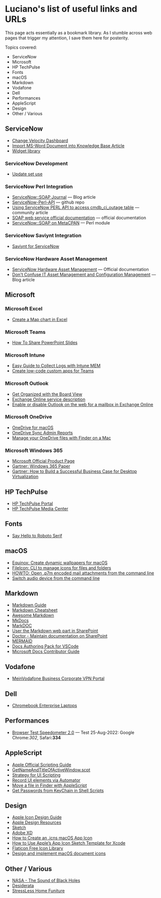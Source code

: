 # Luciano's list of useful links and URLs

This page acts essentially as a bookmark library.  As I stumble across web pages that trigger my attention, I save them here for posterity.

Topics covered:

* ServiceNow
* Microsoft
* HP TechPulse
* Fonts
* macOS
* Markdown
* Vodafone
* Dell
* Performances
* AppleScript
* Design
* Other / Various

## ServiceNow

* [Change Velocity Dashboard](https://accoprod.service-now.com/$pa_dashboard.do?sysparm_dashboard=dfd7ec1149d35010f877ebaecda567c0&sysparm_tab=37d7ec5149d35010f877ebaecda5676e&sysparm_cancelable=true&sysparm_editable=false&sysparm_active_panel=false)
* [Import MS-Word Document into Knowledge Base Article](https://docs.servicenow.com/bundle/rome-servicenow-platform/page/product/knowledge-management/task/import-word-platform.html)
* [Widget library](https://docs.servicenow.com/bundle/sandiego-servicenow-platform/page/build/service-portal/concept/widget-showcase.html)

### ServiceNow Development

* [Update set use](https://docs.servicenow.com/bundle/rome-application-development/page/build/system-update-sets/concept/update-set-procedures.html)

### ServiceNow Perl Integration

* [ServiceNow::SOAP Journal](https://servicenowsoap.wordpress.com/category/perl/) &mdash; Blog article
* [ServiceNow-Perl-API](https://github.com/koukakaijin/ServiceNow-Perl-API) &mdash; github repo
* [Using ServiceNow PERL API to access cmdb_ci_outage table](https://community.servicenow.com/community?id=community_question&sys_id=790287e9db98dbc01dcaf3231f96197c) &mdash; community article
* [SOAP web service official documentation](https://docs.servicenow.com/bundle/sandiego-application-development/page/integrate/inbound-rest/concept/c_RESTAPI.html) &mdash; official documentation
* [ServiceNow::SOAP on MetaCPAN](https://metacpan.org/pod/ServiceNow::SOAP) &mdash; Perl module

### ServiceNow Saviynt Integration

* [Saviynt for ServiceNow](https://saviynt.com/integrations/servicenow/)

### ServiceNow Hardware Asset Management

* [ServiceNow Hardware Asset Management](https://docs.servicenow.com/bundle/sandiego-it-asset-management/page/product/hardware-asset-management/reference/ham-landing-page.html) &mdash; Official documentation
* [Don't Confuse IT Asset Management and Configuration Management](https://www.provance.com/blog/dont-confuse-it-asset-management-and-configuration-management-ever/) &mdash; Blog article

## Microsoft

### Microsoft Excel

* [Create a Map chart in Excel](https://support.microsoft.com/en-us/office/create-a-map-chart-in-excel-f2cfed55-d622-42cd-8ec9-ec8a358b593b)

### Microsoft Teams

* [How To Share PowerPoint Slides](https://support.microsoft.com/en-us/office/share-powerpoint-slides-in-a-teams-meeting-fc5a5394-2159-419c-bc59-1f64c1f4e470)

### Microsoft Intune

* [Easy Guide to Collect Logs with Intune MEM](https://www.prajwaldesai.com/collect-logs-with-intune/#:~:text=Select%20the%20Windows%2010%20Device,Windows%2010%2FWindows%2011%20device.)
* [Create low-code custom apps for Teams](https://docs.microsoft.com/en-us/microsoftteams/platform/samples/teams-low-code-solutions)

### Microsoft Outlook

* [Get Organized with the Board View](https://support.microsoft.com/en-us/office/organize-things-your-way-with-the-calendar-board-view-611ef33f-7a13-4631-a597-b5657cc19085)
* [Exchange Online service description](https://docs.microsoft.com/en-us/office365/servicedescriptions/exchange-online-service-description/exchange-online-service-description#feature-availability-across-exchange-online-standalone-plans)
* [Enable or disable Outlook on the web for a mailbox in Exchange Online](https://docs.microsoft.com/en-us/exchange/recipients-in-exchange-online/manage-user-mailboxes/enable-or-disable-outlook-web-app)

### Microsoft OneDrive

* [OneDrive for macOS](https://techcommunity.microsoft.com/t5/microsoft-onedrive-blog/microsoft-works-to-ensure-a-great-onedrive-experience-on-apple/ba-p/2400803)
* [OneDrive Sync Admin Reports](https://techcommunity.microsoft.com/t5/microsoft-onedrive-blog/announcing-public-preview-of-onedrive-sync-admin-reports/ba-p/2303407)
* [Manage your OneDrive files with Finder on a Mac](https://www.umb.edu/it/admin_systems/onedrive/finder)

### Microsoft Windows 365

* [Microsoft Official Product Page](https://www.microsoft.com/en-us/windows-365/enterprise)
* [Gartner: Windows 365 Paper](https://www.gartner.com/doc/reprints?id=1-289L5LU5&ct=211129&st=sb)
* [Gartner: How to Build a Successful Business Case for Desktop Virtualization](https://www.gartner.com/en/documents/3986305)

## HP TechPulse

* [HP TechPulse Portal](https://www.hpdaas.com/)
* [HP TechPulse Media Center](https://hp.service-now.com/techpulse_kb?id=kb_article&sysparm_article=KB0012640)

## Fonts

* [Say Hello to Roboto Serif](https://material.io/blog/roboto-serif)

## macOS

* [Equinox: Create dynamic wallpapers for macOS](https://github.com/rlxone/Equinox)
* [FileIcon: CLI to manage icons for files and folders](https://github.com/mklement0/fileicon)
* [HOWTO: Open .p7m encoded mail attachments from the command line](https://andrea.brancatelli.it/tag/p7m/)
* [Switch audio device from the command line](https://github.com/deweller/switchaudio-osx)

## Markdown

* [Markdown Guide](https://www.markdownguide.org/getting-started/)
* [Markdown Cheatsheet](https://github.com/adam-p/markdown-here/wiki/Markdown-Cheatsheet)
* [Awesome Markdown](https://github.com/mundimark/awesome-markdown)
* [MkDocs](https://www.mkdocs.org)
* [MarkDOC](https://markdoc.io)
* [User the Markdown web part in SharePoint](https://support.microsoft.com/en-us/office/use-the-markdown-web-part-6d73c06d-2877-4bc9-988b-f2896016c50b)
* [Doctor - Maintain documentation on SharePoint](https://github.com/estruyf/doctor)
* [MERMAID](https://mermaid-js.github.io/mermaid/#/README)
* [Docs Authoring Pack for VSCode](https://docs.microsoft.com/en-us/contribute/how-to-write-docs-auth-pack)
* [Microsoft Docs Contributor Guide](https://docs.microsoft.com/en-us/contribute/)

## Vodafone

* [MeinVodafone Business Corporate VPN Portal](https://www.vodafone.de/business/services/cvpn/login)

## Dell

* [Chromebook Enterprise Laptops](https://www.dell.com/de-de/shop/dell-notebooks/sf/latitude-chromebook-enterprise#models-module)

## Performances

* [Browser Test Speedometer 2.0](https://browserbench.org/Speedometer2.0/) &mdash; Test 25-Aug-2022: Google Chrome:*302*, Safari:**334**

## AppleScript

* [Apple Official Scripting Guide](https://developer.apple.com/library/archive/documentation/LanguagesUtilities/Conceptual/MacAutomationScriptingGuide/index.html#//apple_ref/doc/uid/TP40016239-CH56-SW1)
* [GetNameAndTitleOfActiveWindow.scpt](https://gist.github.com/timpulver/4753750)
* [Strategy for UI Scripting](http://n8henrie.com/2013/03/a-strategy-for-ui-scripting-in-applescript/)
* [Record UI elements via Automator](https://stackoverflow.com/questions/3542826/applescript-editor-record-doesnt-work/18752770#18752770)
* [Move a file in Finder with AppleScript](https://stackoverflow.com/questions/14058061/move-a-file-in-finder-with-applescript)
* [Get Passwords from KeyChain in Shell Scripts](https://scriptingosx.com/2021/04/get-password-from-keychain-in-shell-scripts/)

## Design

* [Apple Icon Design Guide](https://developer.apple.com/design/human-interface-guidelines/foundations/app-icons/)
* [Apple Design Resources](https://developer.apple.com/design/resources/)
* [Sketch](https://www.sketch.com)
* [Adobe XD](https://www.adobe.com/products/xd.html)
* [How to Create an .icns macOS App Icon](https://gist.github.com/jamieweavis/b4c394607641e1280d447deed5fc85fc)
* [How to Use Apple’s App Icon Sketch Template for Xcode](https://medium.com/kennethlng/how-to-use-apples-app-icon-sketch-template-for-xcode-2a4458c75ac1)
* [Flaticon Free Icon Library](https://www.flaticon.com)
* [Design and implement macOS document icons](https://developer.apple.com/news/?id=5i6jlf4d)

## Other / Various

* [NASA - The Sound of Black Holes](https://www.nasa.gov/mission_pages/chandra/news/new-nasa-black-hole-sonifications-with-a-remix.html)
* [Desiderata](https://desiderata.com/desiderata.html)
* [StressLess Home Funiture](https://www.stressless.com/)
